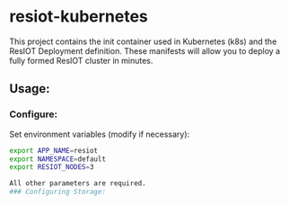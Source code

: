 # resiot-kubernetes
This project contains the init container used in Kubernetes (k8s) and the ResIOT Deployment definition. These manifests will allow you to deploy a fully formed ResIOT cluster in minutes.


## Usage:
### Configure:
Set environment variables (modify if necessary):
```sh
export APP_NAME=resiot
export NAMESPACE=default
export RESIOT_NODES=3

All other parameters are required.
### Configuring Storage:
